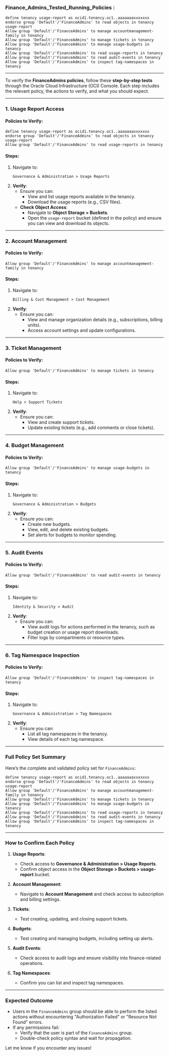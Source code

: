 ### Finance_Admins_Tested_Running_Policies :

```plaintext
define tenancy usage-report as ocid1.tenancy.oc1..aaaaaaaxxxxxxx
endorse group 'Default'/'FinanceAdmins' to read objects in tenancy usage-report
Allow group 'Default'/'FinanceAdmins' to manage accountmanagement-family in tenancy
Allow group 'Default'/'FinanceAdmins' to manage tickets in tenancy
Allow group 'Default'/'FinanceAdmins' to manage usage-budgets in tenancy
Allow group 'Default'/'FinanceAdmins' to read usage-reports in tenancy
Allow group 'Default'/'FinanceAdmins' to read audit-events in tenancy
Allow group 'Default'/'FinanceAdmins' to inspect tag-namespaces in tenancy
```

---

To verify the **FinanceAdmins policies**, follow these **step-by-step tests** through the Oracle Cloud Infrastructure (OCI) Console. Each step includes the relevant policy, the actions to verify, and what you should expect.

---

### **1. Usage Report Access**
#### Policies to Verify:
```plaintext
define tenancy usage-report as ocid1.tenancy.oc1..aaaaaaaxxxxxxx
endorse group 'Default'/'FinanceAdmins' to read objects in tenancy usage-report
Allow group 'Default'/'FinanceAdmins' to read usage-reports in tenancy
```
#### Steps:
1. Navigate to:
   ```
   Governance & Administration > Usage Reports
   ```
2. **Verify**:
   - Ensure you can:
     - View and list usage reports available in the tenancy.
     - Download the usage reports (e.g., CSV files).
   - **Check Object Access**:
     - Navigate to **Object Storage > Buckets**.
     - Open the `usage-report` bucket (defined in the policy) and ensure you can view and download its objects.

---

### **2. Account Management**
#### Policies to Verify:
```plaintext
Allow group 'Default'/'FinanceAdmins' to manage accountmanagement-family in tenancy
```
#### Steps:
1. Navigate to:
   ```
   Billing & Cost Management > Cost Management
   ```
2. **Verify**:
   - Ensure you can:
     - View and manage organization details (e.g., subscriptions, billing units).
     - Access account settings and update configurations.

---

### **3. Ticket Management**
#### Policies to Verify:
```plaintext
Allow group 'Default'/'FinanceAdmins' to manage tickets in tenancy
```
#### Steps:
1. Navigate to:
   ```
   Help > Support Tickets
   ```
2. **Verify**:
   - Ensure you can:
     - View and create support tickets.
     - Update existing tickets (e.g., add comments or close tickets).

---

### **4. Budget Management**
#### Policies to Verify:
```plaintext
Allow group 'Default'/'FinanceAdmins' to manage usage-budgets in tenancy
```
#### Steps:
1. Navigate to:
   ```
   Governance & Administration > Budgets
   ```
2. **Verify**:
   - Ensure you can:
     - Create new budgets.
     - View, edit, and delete existing budgets.
     - Set alerts for budgets to monitor spending.

---

### **5. Audit Events**
#### Policies to Verify:
```plaintext
Allow group 'Default'/'FinanceAdmins' to read audit-events in tenancy
```
#### Steps:
1. Navigate to:
   ```
   Identity & Security > Audit
   ```
2. **Verify**:
   - Ensure you can:
     - View audit logs for actions performed in the tenancy, such as budget creation or usage report downloads.
     - Filter logs by compartments or resource types.

---

### **6. Tag Namespace Inspection**
#### Policies to Verify:
```plaintext
Allow group 'Default'/'FinanceAdmins' to inspect tag-namespaces in tenancy
```
#### Steps:
1. Navigate to:
   ```
   Governance & Administration > Tag Namespaces
   ```
2. **Verify**:
   - Ensure you can:
     - List all tag namespaces in the tenancy.
     - View details of each tag namespace.


---

### **Full Policy Set Summary**
Here’s the complete and validated policy set for `FinanceAdmins`:

```plaintext
define tenancy usage-report as ocid1.tenancy.oc1..aaaaaaaxxxxxxx
endorse group 'Default'/'FinanceAdmins' to read objects in tenancy usage-report
Allow group 'Default'/'FinanceAdmins' to manage accountmanagement-family in tenancy
Allow group 'Default'/'FinanceAdmins' to manage tickets in tenancy
Allow group 'Default'/'FinanceAdmins' to manage usage-budgets in tenancy
Allow group 'Default'/'FinanceAdmins' to read usage-reports in tenancy
Allow group 'Default'/'FinanceAdmins' to read audit-events in tenancy
Allow group 'Default'/'FinanceAdmins' to inspect tag-namespaces in tenancy

```

---

### **How to Confirm Each Policy**
1. **Usage Reports**:
   - Check access to **Governance & Administration > Usage Reports**.
   - Confirm object access in the **Object Storage > Buckets > usage-report** bucket.

2. **Account Management**:
   - Navigate to **Account Management** and check access to subscription and billing settings.

3. **Tickets**:
   - Test creating, updating, and closing support tickets.

4. **Budgets**:
   - Test creating and managing budgets, including setting up alerts.

5. **Audit Events**:
   - Check access to audit logs and ensure visibility into finance-related operations.

6. **Tag Namespaces**:
   - Confirm you can list and inspect tag namespaces.

---

### **Expected Outcome**
- Users in the `FinanceAdmins` group should be able to perform the listed actions without encountering "Authorization Failed" or "Resource Not Found" errors.
- If any permissions fail:
  - Verify that the user is part of the `FinanceAdmins` group.
  - Double-check policy syntax and wait for propagation.

Let me know if you encounter any issues!